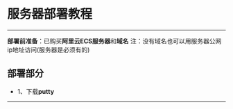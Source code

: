 # 服务器部署教程

---

**部署前准备**：已购买**阿里云ECS服务器**和**域名**
注：没有域名也可以用服务器公网ip地址访问(服务器是必须有的)

## 部署部分

- 1、下载**putty**

---